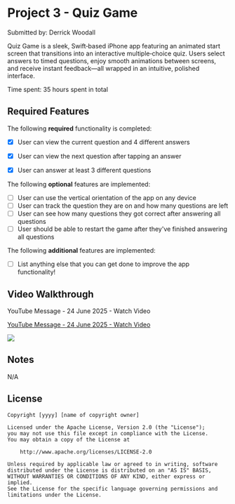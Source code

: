 # Project 3 - Quiz Game

Submitted by: Derrick Woodall

Quiz Game is a sleek, Swift‑based iPhone app featuring an animated start screen that transitions into an interactive multiple‑choice quiz. Users select answers to timed questions, enjoy smooth animations between screens, and receive instant feedback—all wrapped in an intuitive, polished interface.

Time spent: 35 hours spent in total

## Required Features

The following **required** functionality is completed:

- [X] User can view the current question and 4 different answers
- [X] User can view the next question after tapping an answer
- [X] User can answer at least 3 different questions


The following **optional** features are implemented:

- [ ] User can use the vertical orientation of the app on any device
- [ ] User can track the question they are on and how many questions are left
- [ ] User can see how many questions they got correct after answering all questions
- [ ] User should be able to restart the game after they've finished answering all questions

The following **additional** features are implemented:

- [ ] List anything else that you can get done to improve the app functionality!

## Video Walkthrough
YouTube Message - 24 June 2025 - Watch Video
<div>
    <a href="https://youtu.be/7JKGYAQpppE">
      <p>YouTube Message - 24 June 2025 - Watch Video</p>
    </a>
    <a href="https://youtu.be/7JKGYAQpppE">
      <img style="max-width:300px;" src="https://submissions.us-east-1.linodeobjects.com/ios101/e_dOLyue.gif">
    </a>
  </div>

## Notes

N/A

## License

    Copyright [yyyy] [name of copyright owner]

    Licensed under the Apache License, Version 2.0 (the "License");
    you may not use this file except in compliance with the License.
    You may obtain a copy of the License at

        http://www.apache.org/licenses/LICENSE-2.0

    Unless required by applicable law or agreed to in writing, software
    distributed under the License is distributed on an "AS IS" BASIS,
    WITHOUT WARRANTIES OR CONDITIONS OF ANY KIND, either express or implied.
    See the License for the specific language governing permissions and
    limitations under the License.
